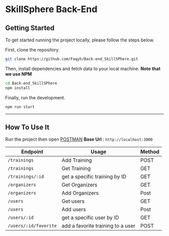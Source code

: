 # SkillSphere Back-End

## Getting Started

To get started running the project locally, please follow the steps below.

First, clone the repository.

```bash
git clone https://github.com/Faqyh/Back-end_SkillSPhere.git
```

Then, install dependencies and fetch data to your local machine. **Note that we use NPM**

```bash
cd Back-end_SkillSPhere
npm install
```

Finally, run the development.

```bash
npm run start
```

---

## How To Use It
Run the project then open [POSTMAN](https://www.postman.com/)
**Base Url** :  `http://localhost:3000`

| Endpoint | Usage | Method |
|----------|-------|----------|
| `/trainings` | Add Training |  POST  |
| `/trainings` | Get Training |  GET   |
| `/trainings/:id` | get a specific training by ID |  GET   |
| `/organizers` | Get Organizers |  GET   |
| `/organizers` | Add Organizers |  Post   |
| `/users` | Get users |  GET   |
| `/users` | Add users |  Post   |
| `/users/:id` | get a specific user by ID |  GET   |
| `/users/:id/favorite` | add a favorite training to a user |  POST   |
